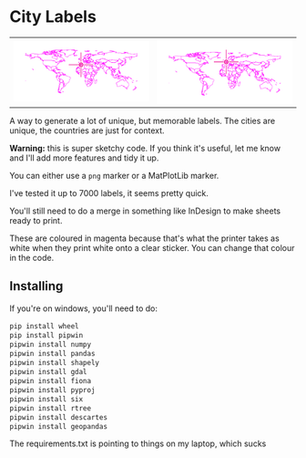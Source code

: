 # City Labels

| | |
|---|---|  
|![A world map with a marker that points to Oran in Algeria](city_maps/Algeria_Oran.png)|![A world map with a marker that points to Antwerp in Belgium](city_maps/Belgium_Antwerp.png)|


A way to generate a lot of unique, but memorable labels. The cities are unique, the countries are just for context.

**Warning:** this is super sketchy code. If you think it's useful, let me know and I'll add more features and tidy it up.

You can either use a `png` marker or a MatPlotLib marker. 

I've tested it up to 7000 labels, it seems pretty quick.

You'll still need to do a merge in something like InDesign to make sheets ready to print.

These are coloured in magenta because that's what the printer takes as white when they print white onto a clear sticker. You can change that colour in the code. 

## Installing

If you're on windows, you'll need to do:

```
pip install wheel
pip install pipwin
pipwin install numpy
pipwin install pandas
pipwin install shapely
pipwin install gdal
pipwin install fiona
pipwin install pyproj
pipwin install six
pipwin install rtree
pipwin install descartes
pipwin install geopandas
```
The requirements.txt is pointing to things on my laptop, which sucks
